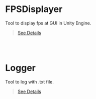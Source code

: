 # FPSDisplayer
Tool to display fps at GUI in Unity Engine.

> [See Details](https://github.com/JungukHom/UnityAssistantTool/blob/master/FPSDisplayer.md "Detail of FPSDisplayer")


</br></br>


# Logger
Tool to log with .txt file.

> [See Details](https://github.com/JungukHom/UnityAssistantTool/blob/master/Logger.md "Detail of Logger")
